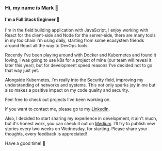 ### Hi, my name is Mark :wave:
#### I'm a Full Stack Engineer :rocket:

I'm in the field building application with JavaScript, I enjoy working with React for the client-side and Node for the server-side, there are many tools in my toolchain I'm using daily, starting from some ecosystem friends around React all the way to DevOps tools.

Recently I've been playing around with Docker and Kubernetes and found it loving, I was going to use k8s for a project of mine (our team will reveal it later this year), but for development speed reasons I've decided not to go that way just yet.

Alongside Kubernetes, I'm really into the Security field, improving my understanding of networks and systems.
This not only sparks joy in me but also makes a positive impact on my code quality and security.

Feel free to check out projects I've been working on.

If you want to contact me, please go to my [LinkedIn](https://www.linkedin.com/in/mark-omarov/).

Also, I decided to start sharing my experience in development, it ain't much, but it's honest work, you can check it out on [Medium](https://mark-omarov.medium.com/).
I'll try to publish new stories every two weeks on Wednesday, for starting.
Please share your thoughts, every feedback is appreciated!

Have a good time! :wave:
